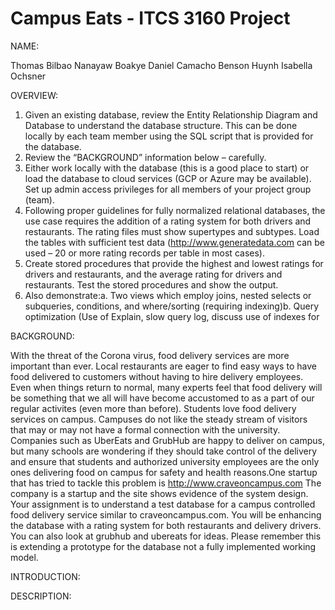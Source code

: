 # Campus Eats - ITCS 3160 Project

NAME:

Thomas Bilbao
Nanayaw Boakye
Daniel Camacho
Benson Huynh
Isabella Ochsner

OVERVIEW:

1)  Given an existing database, review the Entity Relationship Diagram and Database to understand the database structure.  This can be done locally by each team member using the SQL script that is provided for the database.
2)  Review the “BACKGROUND” information below – carefully.
3)  Either work locally with the database (this is a good place to start) or load the database to cloud services (GCP or Azure may be available). Set up admin access privileges for all members of your project group (team).
4)  Following proper guidelines for fully normalized relational databases, the use case requires the addition of a rating system for both drivers and restaurants.  The rating files must show supertypes and subtypes. Load the tables with sufficient test data (http://www.generatedata.com can be used – 20 or more rating records per table in most cases).
5)  Create stored procedures that provide the highest and lowest ratings for drivers and restaurants, and the average rating for drivers and restaurants.  Test the stored procedures and show the output.
6)  Also demonstrate:a. Two views which employ joins, nested selects or subqueries, conditions, and where/sorting (requiring indexing)b. Query optimization (Use of Explain, slow query log, discuss use of indexes for 

BACKGROUND: 

With the threat of the Corona virus, food delivery services are more important than ever.  Local restaurants are eager to find easy ways to have food delivered to customers without having to hire delivery employees. Even when things return to normal, many experts feel that food delivery will be something that we all will have become accustomed to as a part of our regular activites (even more than before).  Students love food delivery services on campus.  Campuses do not like the steady stream of visitors that may or  may not have a formal connection with the university.  Companies such as UberEats and GrubHub are happy to deliver on campus, but many schools are wondering if they should take control of the delivery and ensure that students and 
authorized university employees are the only ones delivering food on campus for safety and health reasons.One startup that has tried to tackle this problem  is http://www.craveoncampus.com The company is a startup and  the site shows evidence of the system design.  Your assignment is to understand a test database for a campus controlled food delivery service similar to craveoncampus.com.  You will be enhancing the database with a rating system for both restaurants and delivery drivers.  You can also look at grubhub and ubereats for ideas.  Please remember this is extending a prototype for the database not a fully implemented working model.   

INTRODUCTION:

DESCRIPTION:
